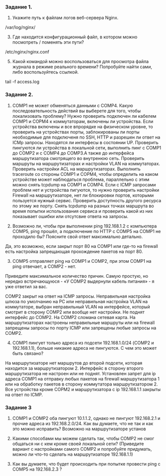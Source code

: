 ### Задание 1.

1. Укажите путь к файлам логов веб-сервера Nginx.

/var/log/nginx/

3. Где находится конфигурационный файл, в котором можно посмотреть / поменять эти пути?

/etc/nginx/nginx.conf

5. Какой командой можно воспользоваться для просмотра файла журнала в режиме реального времени? Попробуйте найти сами, либо воспользуйтесь ссылкой.

tail -f  access.log

### Задание 2.

1. COMP1 не может обменяться данными с COMP4. Какую последовательность действий вы выберете для того, чтобы локализовать проблему?
Нужно проверить подключен ли кабелем COMP1 и COPM4 к коммутаторам, включены ли устройства. Если устройства включены и все впрорядке на физическом уровне, то проверить на устройствах порты, заблокированы ли порты необходимые для подключеня по SSH, HTTP и разрешен ли ответ на ICMp запросы. Находятся ли интерфесы в состоянии UP.
Проверить пингуются ли устройства в локальной сети, выполнить пинг с COMP1 до COMP2 и c COMP4 до COMP3.А также до интерфейса маршрутизатора смотрящего во внутренюю сеть. Проверить маршруты на маршрутизаторах и настройки VLAN на коммутаторах. Проверить настройки ACL на маршрутизаторах. Выполнить traceroute со стороны COMP1 и COPM4, чтобы определить на каком устройстве может наблюдаться проблема, параллельно с этим можно снять tcpdump на COMP1 и COMP4.
Если с ICMP запросами проблем нет и устройства пигуются, то нужно проверить настройки Firewall на маршрутизаторе, нет ли блокировки портов, которыми пользуется нужный сервис. Проверить доступность другого ресурса по этому же порту. Снять tcpdump на разных точках маршрута во время попытки использования сервиса и проверить какой из них показывает ошибки или отсутсвие ответа на запросы. 

2. Возможно ли, чтобы при выполнении ping 192.168.1.2 с компьютера COMP5, ping прошёл, а подключение по HTTP с COMP5 на COMP1 не проходило бы? Поясните свой ответ максимально детально.

Да, это возможно, если закрыт порт 80 на COMP1 или где-то на firewall есть настройка запрещающая прохождение пакетов на порт 80.

3. COMP5 отправляет ping на COMP1 и COMP2, при этом COMP1 на ping отвечает, а COMP2 - нет.

Приведите максимальное количество причин. Самую простую, но нередко встречающуюся - «У COMP2 выдернули кабель питания» - я уже ответил за вас.

COMP2 закрыт на ответ на ICMP запросы. Неправильная настройка шлюза по умолчанию на PC или неправильная настройка VLAN на коммутаторе, выбран неправильный VLAN на интерфейсе, который смотрит в сторону COMP2 или вообще нет настройки. Не поднят интерфейс до COMP2. На COMP2 сломана сетевая карта. На маршрутизаторах настроены неправильные маршруты или на firewall запрещены запросы по порту ICMP или запрещены любые запросы на COMP2.

4. COMP1 пингует только адреса из подсети 192.168.1.0/24 (COMP2 и 192.168.1.1), больше никакие адреса не пингуются. С чем это может быть связано?

На маршрутизаторе нет маршрутов до второй подсети, которая находится за маршрутизатором 2. Интерфейс в сторону второго маршрутизатора не настроен или не поднят. Установлен запрет для ip адреса COMP1 на отправку любых пакетов на firewall маршрутизатора 1 или на обработку пакетов в сторону коммутатора маршрутизатором 2. Все устройства кроме COPM2 и маршрутизатора с ip 192.168.1.1 закрыты на ответ по ICMP.

### Задание 3

1. COMP1 и COMP2 оба пингуют 10.1.1.2, однако не пингуют 192.168.2.1 и прочие адреса из 192.168.2.0/24. Как вы думаете, что не так и как это можно исправить?
Возможно на маршрутизаторе установ

2. Какими способами мы можем сделать так, чтобы COMP2 не смог общаться ни с кем кроме своей локальной сети? (Приведите вариант с настройками самого COMP2 и попробуйте придумать, можно ли что-то сделать на маршрутизаторе 192.168.1.1)


3. Как вы думаете, что будет происходить при попытке провести ping с COMP5 на 192.168.2.3 ?

